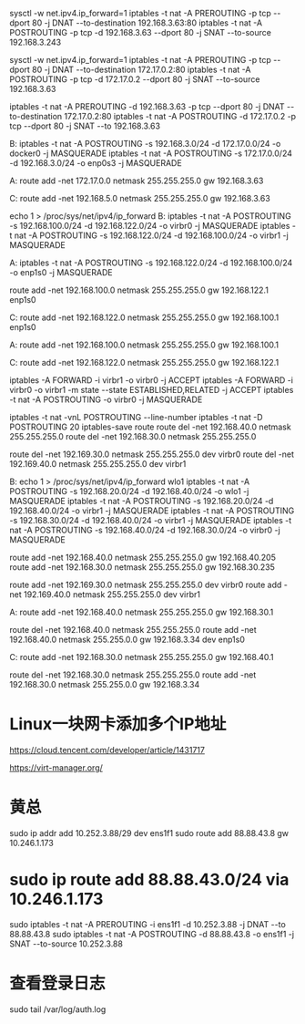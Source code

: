 sysctl -w net.ipv4.ip_forward=1
iptables -t nat -A PREROUTING -p tcp --dport 80 -j DNAT --to-destination 192.168.3.63:80
iptables -t nat -A POSTROUTING -p tcp -d 192.168.3.63 --dport 80 -j SNAT --to-source 192.168.3.243

sysctl -w net.ipv4.ip_forward=1
iptables -t nat -A PREROUTING -p tcp --dport 80 -j DNAT --to-destination 172.17.0.2:80
iptables -t nat -A POSTROUTING -p tcp -d 172.17.0.2 --dport 80 -j SNAT --to-source 192.168.3.63

iptables -t nat -A PREROUTING -d 192.168.3.63 -p tcp --dport 80 -j DNAT --to-destination 172.17.0.2:80
iptables -t nat -A POSTROUTING -d 172.17.0.2 -p tcp --dport 80 -j SNAT --to 192.168.3.63

B:
iptables -t nat -A POSTROUTING -s 192.168.3.0/24 -d 172.17.0.0/24 -o docker0 -j MASQUERADE
iptables -t nat -A POSTROUTING -s 172.17.0.0/24 -d 192.168.3.0/24 -o enp0s3 -j MASQUERADE

A: 
route add -net 172.17.0.0 netmask 255.255.255.0 gw 192.168.3.63

C: 
route add -net 192.168.5.0 netmask 255.255.255.0 gw 192.168.3.63




echo 1 > /proc/sys/net/ipv4/ip_forward
B:
iptables -t nat -A POSTROUTING -s 192.168.100.0/24 -d 192.168.122.0/24 -o virbr0 -j MASQUERADE
iptables -t nat -A POSTROUTING -s 192.168.122.0/24 -d 192.168.100.0/24 -o virbr1 -j MASQUERADE

A: 
iptables -t nat -A POSTROUTING -s 192.168.122.0/24 -d 192.168.100.0/24 -o enp1s0 -j MASQUERADE

route add -net 192.168.100.0 netmask 255.255.255.0 gw 192.168.122.1 enp1s0

C: 
route add -net 192.168.122.0 netmask 255.255.255.0 gw 192.168.100.1 enp1s0

A: 
route add -net 192.168.100.0 netmask 255.255.255.0 gw 192.168.100.1

C: 
route add -net 192.168.122.0 netmask 255.255.255.0 gw 192.168.122.1


iptables -A FORWARD -i virbr1 -o virbr0 -j ACCEPT
iptables -A FORWARD -i virbr0 -o virbr1 -m state --state ESTABLISHED,RELATED -j ACCEPT
iptables -t nat -A POSTROUTING -o virbr0 -j MASQUERADE



iptables -t nat -vnL POSTROUTING --line-number
iptables -t nat -D POSTROUTING 20
iptables-save
route
route del -net 192.168.40.0 netmask 255.255.255.0 
route del -net 192.168.30.0 netmask 255.255.255.0

route del -net 192.169.30.0 netmask 255.255.255.0 dev virbr0 
route del -net 192.169.40.0 netmask 255.255.255.0 dev virbr1


B:
echo 1 > /proc/sys/net/ipv4/ip_forward
wlo1
iptables -t nat -A POSTROUTING -s 192.168.20.0/24 -d 192.168.40.0/24 -o wlo1 -j MASQUERADE
iptables -t nat -A POSTROUTING -s 192.168.20.0/24 -d 192.168.40.0/24 -o virbr1 -j MASQUERADE
iptables -t nat -A POSTROUTING -s 192.168.30.0/24 -d 192.168.40.0/24 -o virbr1 -j MASQUERADE
iptables -t nat -A POSTROUTING -s 192.168.40.0/24 -d 192.168.30.0/24 -o virbr0 -j MASQUERADE

route add -net 192.168.40.0 netmask 255.255.255.0 gw 192.168.40.205
route add -net 192.168.30.0 netmask 255.255.255.0 gw 192.168.30.235

route add -net 192.169.30.0 netmask 255.255.255.0 dev virbr0
route add -net 192.169.40.0 netmask 255.255.255.0 dev virbr1


A: 
route add -net 192.168.40.0 netmask 255.255.255.0 gw 192.168.30.1 

route del -net 192.168.40.0 netmask 255.255.255.0 
route add -net 192.168.40.0 netmask 255.255.0.0 gw 192.168.3.34 dev enp1s0

C: 
route add -net 192.168.30.0 netmask 255.255.255.0 gw 192.168.40.1 

route del -net 192.168.30.0 netmask 255.255.255.0
route add -net 192.168.30.0 netmask 255.255.0.0 gw 192.168.3.34

# Linux一块网卡添加多个IP地址
https://cloud.tencent.com/developer/article/1431717

https://virt-manager.org/


# 黄总
sudo ip addr add 10.252.3.88/29 dev ens1f1
sudo route add 88.88.43.8 gw 10.246.1.173
# sudo ip route add 88.88.43.0/24 via 10.246.1.173
sudo iptables -t nat -A PREROUTING -i ens1f1 -d 10.252.3.88 -j DNAT --to 88.88.43.8
sudo iptables -t nat -A POSTROUTING -d 88.88.43.8 -o ens1f1  -j SNAT --to-source 10.252.3.88

# 查看登录日志
sudo tail /var/log/auth.log